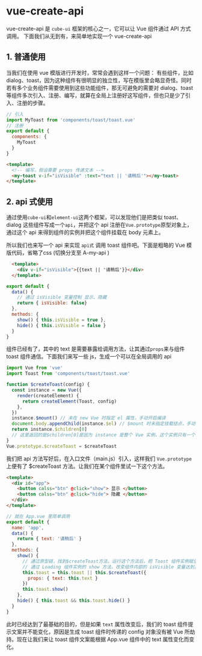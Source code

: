 # vue-create-api

vue-create-api 是 `cube-ui` 框架的核心之一，它可以让 Vue 组件通过 API 方式调用。
下面我们从无到有，来简单地实现一个 vue-create-api

## 1. 普通使用

当我们在使用 vue 模版进行开发时，常常会遇到这样一个问题：
有些组件，比如 dialog、toast，因为这种组件有很明显的独立性，写在模版里会略显奇怪。同时若有多个业务组件需要使用到这些功能组件，那无可避免的需要对 dialog、toast 等组件多次引入、注册、编写，就算在全局上注册好这写组件，但也只是少了引入、注册的步骤。

```js
// 引入
import MyToast from 'components/toast/toast.vue'
// 注册
export default {
  components: {
    MyToast
  }
}
```

```html
<template>
  <!-- 编写，假设需要 props 传递文本 -->
  <my-toast v-if="isVisible" :text="text || '请稍后'"></my-toast>
</template>
```

## 2. api 式使用

通过使用`cube-ui`和`element-ui`这两个框架，可以发现他们是把类似 toast、dialog 这些组件写成一个`api`，并把这个 api 注册在`Vue.prototype`原型对象上，通过这个 api 来得到组件的实例并把这个组件挂载在 body 元素上。

所以我们也来写一个 api 来实现 `api式` 调用 toast 组件吧。下面是粗略的 Vue 模版代码，省略了css
(切换分支至 A-my-api )

```html
  <template>
    <div v-if="isVisible">{{text || '请稍后'}}</div>
  </template>
```

```js
export default {
  data() {
    // 通过 isVisible 变量控制 显示、隐藏
    return { isVisible: false}
  },
  methods: {
    show() { this.isVisible = true },
    hide() { this.isVisible = false }
  }
}
```

组件已经有了，其中的 text 是需要暴露给调用方法，让其通过`props`来与组件 toast 组件通信。下面我们来写一些 js，生成一个可以在全局调用的 api

```js
import Vue from 'vue'
import Toast from 'components/toast/toast.vue'

function $createToast(config) {
  const instance = new Vue({
    render(createElement) {
      return createElement(Toast, config)
    },
  })
  instance.$mount() // 未在 new Vue 时指定 el 属性，手动开启编译
  document.body.appendChild(instance.$el) // $mount 时未指定挂载结点，手动挂载
  return instance.$children[0]
  // 这里返回的是$children[0]是因为 instance 是整个 Vue 实例，这个实例只有一个子组件实例 Toast。我们需要通过操作 Toast 实例的方法来做到控制 显示／隐藏
}
Vue.prototype.$createToast = $createToast
```

我们把 api 方法写好后，在入口文件（main.js）引入，这样我们 `Vue.prototype` 上便有了 $createToast 方法。让我们在某个组件里试一下这个方法。

```html
<template>
  <div id="app">
    <button calss="btn" @click="show"> 显示 </button>
    <button calss="btn" @click="hide"> 隐藏 </button>
  </div>
</template>
```

```js
// 就在 App.vue 里简单调用
export default {
  name: 'app',
  data() {
    return { text: '请稍后' }
  },
  methods: {
    show() {
      // 通过原型链，找到$createToast方法。运行这个方法后，把 Toast 组件实例赋值给 this.dialog
      // 通过 Loading 组件实例的 show 方法，改变组件内部的 isVisible 变量达到显示组件的目的
      this.toast = this.toast || this.$createToast({
        props: { text: this.text }
      })
      this.toast.show()
    },
    hide() { this.toast && this.toast.hide() }
  }
}
```

此时已经达到了最基础的目的，但是如果 `text` 属性改变后，我们的 toast 组件提示文案并不能变化，原因是生成 toast 组件时传递的 config 对象没有被 Vue 所劫持。现在让我们来让 toast 组件文案能根据 App.vue 组件中的 text 属性变化而变化。
